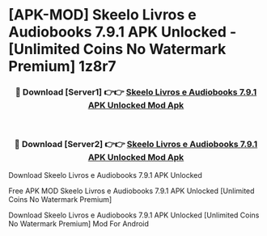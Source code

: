 # [APK-MOD] Skeelo  Livros e Audiobooks 7.9.1 APK Unlocked - [Unlimited Coins No Watermark Premium] 1z8r7



<div align="center">
<h3>🔴 Download [Server1] 👉👉 <a href="https://momento.my/?title=Skeelo__Livros_e_Audiobooks_7.9.1_APK_Unlocked">Skeelo  Livros e Audiobooks 7.9.1 APK Unlocked Mod Apk</a></h3><br>

<h3>🔴 Download [Server2] 👉👉 <a href="https://momento.my/?title=Skeelo__Livros_e_Audiobooks_7.9.1_APK_Unlocked">Skeelo  Livros e Audiobooks 7.9.1 APK Unlocked Mod Apk</a></h3>
</div>



Download Skeelo  Livros e Audiobooks 7.9.1 APK Unlocked 

Free APK MOD Skeelo  Livros e Audiobooks 7.9.1 APK Unlocked [Unlimited Coins No Watermark Premium]

Download Skeelo  Livros e Audiobooks 7.9.1 APK Unlocked [Unlimited Coins No Watermark Premium] Mod For Android
